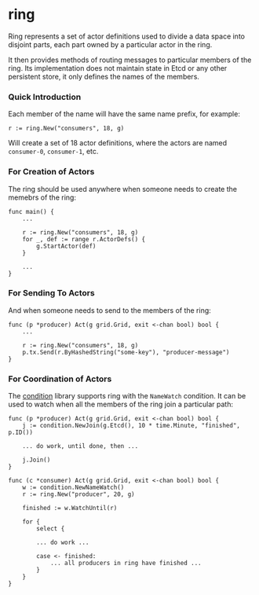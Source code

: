 ring
====

Ring represents a set of actor definitions used to divide a data
space into disjoint parts, each part owned by a particular actor
in the ring.

It then provides methods of routing messages to particular 
members of the ring. Its implementation does not maintain
state in Etcd or any other persistent store, it only defines
the names of the members.

### Quick Introduction

Each member of the name will have the same name prefix, for example:

    r := ring.New("consumers", 18, g)

Will create a set of 18 actor definitions, where the actors are
named `consumer-0`, `consumer-1`, etc.

### For Creation of Actors

The ring should be used anywhere when someone needs to create the
memebrs of the ring:

    func main() {
    	...

    	r := ring.New("consumers", 18, g)
    	for _, def := range r.ActorDefs() {
    		g.StartActor(def)
    	}

    	...
    }

### For Sending To Actors

And when someone needs to send to the members of the ring:

    func (p *producer) Act(g grid.Grid, exit <-chan bool) bool {
    	...

    	r := ring.New("consumers", 18, g)
    	p.tx.Send(r.ByHashedString("some-key"), "producer-message")
    }

### For Coordination of Actors

The [condition](../condition/) library supports ring with the `NameWatch`
condition. It can be used to watch when all the members of the ring join
a particular path:

    func (p *producer) Act(g grid.Grid, exit <-chan bool) bool {
    	j := condition.NewJoin(g.Etcd(), 10 * time.Minute, "finished", p.ID())
    	
    	... do work, until done, then ...

    	j.Join()
    }

    func (c *consumer) Act(g grid.Grid, exit <-chan bool) bool {
    	w := condition.NewNameWatch()
    	r := ring.New("producer", 20, g)

    	finished := w.WatchUntil(r)

    	for {
    		select {

    		... do work ...

    		case <- finished:
    			... all producers in ring have finished ...
    		}
    	}
    }